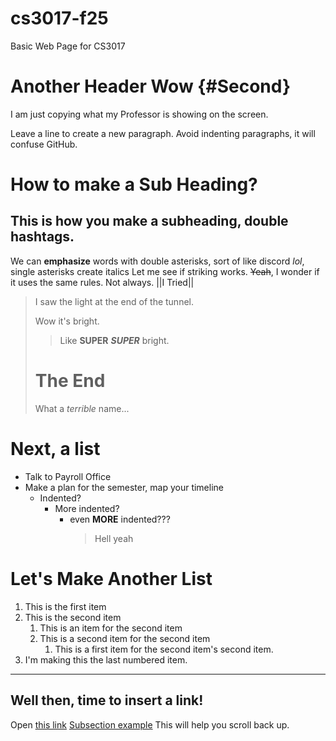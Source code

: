 # cs3017-f25
Basic Web Page for CS3017

# Another Header Wow {#Second}
I am just copying what my Professor is showing on the screen.

Leave a line to create a new paragraph. Avoid indenting paragraphs, it will confuse GitHub.

# How to make a Sub Heading?
## This is how you make a subheading, double hashtags. 
We can **emphasize** words with double asterisks, sort of like discord *lol*, single asterisks create italics
Let me see if striking works. ~~Yeah~~, I wonder if it uses the same rules. Not always. ||I Tried||
> I saw the light at the end of the tunnel.
>
> Wow it's bright.
>> Like **SUPER** ***SUPER*** bright.
> # The End
>
> What a *terrible* name...
# Next, a list
- Talk to Payroll Office
- Make a plan for the semester, map your timeline
  - Indented?
      - More indented?
          - even **MORE** indented???
            > Hell yeah

# Let's Make Another List
1. This is the first item
2. This is the second item
    1. This is an item for the second item
    2. This is a second item for the second item
        1. This is a first item for the second item's second item.
1. I'm making this the last numbered item.

___
Well then, time to insert a link!
---------------------------------
Open [this link](help.md)
[Subsection example](#Second) This will help you scroll back up.
